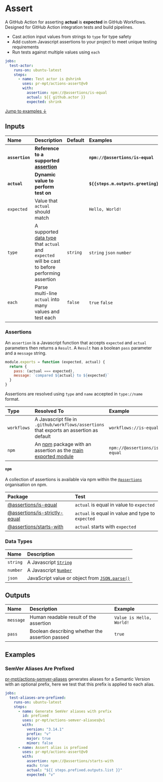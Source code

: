 # Assert

A GitHub Action for asserting **actual** is **expected** in GitHub Workflows.
Designed for GitHub Action integration tests and build pipelines.

* Cast action input values from strings to `type` for type safety
* Add custom Javascript assertions to your project to meet unique testing requirements
* Run tests against multiple values using `each`

```yaml
jobs:
  test-actor:
    runs-on: ubuntu-latest
    steps:
      - name: Test actor is @shrink
        uses: pr-mpt/actions-assert@v0
        with:
          assertion: npm://@assertions/is-equal
          actual: ${{ github.actor }}
          expected: shrink
```

[Jump to examples &darr;](#examples)

## Inputs

| Name | Description | Default | Examples |
| :--- | :---------- | :------ | :------- |
| **`assertion`** | **Reference to a supported [assertion](#assertions)** | | **`npm://@assertions/is-equal`** |
| **`actual`** | **Dynamic value to perform test on** | | **`${{steps.m.outputs.greeting}}`** |
| `expected` | Value that `actual` should match | | `Hello, World!` |
| `type` | A supported [data type](#data-types) that `actual` and `expected` will be cast to before performing assertion | `string` | `string` `json` `number` |
| `each` | Parse multi-line `actual` into many values and test each | `false` | `true` `false` |

### Assertions

An `assertion` is a Javascript function that accepts `expected` and `actual`
parameters then returns a `Result`. A `Result` has a boolean `pass` parameter
and a `message` string.

```javascript
module.exports = function (expected, actual) {
  return {
    pass: (actual === expected),
    message: `compared ${actual} to ${expected}`
  }
}
```

Assertions are resolved using `type` and `name` accepted in `type://name`
format.

| Type | Resolved To | Example |
| :--- | :---------- | :------ |
| `workflows` | A Javascript file in `.github/workflows/assertions` that exports an assertion as default | `workflows://is-equal` |
| `npm` | An [npm][npm] package with an assertion as the [main exported module][package.json/main] | `npm://@assertions/is-equal` |

#### `npm`

A collection of assertions is available via npm within the
[`@assertions`][npm/@assertions] organisation on npm.

| Package | Test |
| :------ | :---------- |
| [@assertions/is-equal] | `actual` is equal in value to `expected` |
| [@assertions/is-strictly-equal] | `actual` is equal in value and type to `expected` |
| [@assertions/starts-with] | `actual` starts with `expected` |

### Data Types

| Name | Description |
| :--- | :---------- |
| `string` | A Javascript [`String`][javascript/string] |
| `number` | A Javascript [`Number`][javascript/number] |
| `json` | JavaScript value or object from [`JSON.parse()`][javascript/json/parse] |

## Outputs

| Name | Description | Example |
| :--- | :---------- | :-------|
| `message` | Human readable result of the assertion | `Value is Hello, World!` |
| `pass` | Boolean describing whether the assertion passed | `true` |

## Examples

### SemVer Aliases Are Prefixed

[pr-mpt/actions-semver-aliases] generates aliases for a Semantic Version with an
optional prefix, here we test that this prefix is applied to each alias.

```yaml
jobs:
  test-aliases-are-prefixed:
    runs-on: ubuntu-latest
    steps:
      - name: Generate SemVer aliases with prefix
        id: prefixed
        uses: pr-mpt/actions-semver-aliases@v1
        with:
          version: "3.14.1"
          prefix: "v"
          major: true
          minor: false
      - name: Assert alias is prefixed
        uses: pr-mpt/actions-assert@v0
        with:
          assertion: npm://@assertions/starts-with
          each: true
          actual: "${{ steps.prefixed.outputs.list }}"
          expected: "v"
```

[javascript/string]: https://developer.mozilla.org/en-US/docs/Web/JavaScript/Reference/Global_Objects/String
[javascript/number]: https://developer.mozilla.org/en-US/docs/Web/JavaScript/Reference/Global_Objects/Number
[javascript/json/parse]: https://developer.mozilla.org/en-US/docs/Web/JavaScript/Reference/Global_Objects/JSON/parse
[pr-mpt/actions-semver-aliases]: https://github.com/pr-mpt/actions-semver-aliases
[npm]: https://npmjs.com
[package.json/main]: https://docs.npmjs.com/cli/v7/configuring-npm/package-json#main
[@assertions/is-equal]: https://npmjs.com/package/@assertions/is-equal
[@assertions/is-strictly-equal]: https://npmjs.com/package/@assertions/is-strictly-equal
[@assertions/starts-with]: https://npmjs.com/package/@assertions/starts-with
[npm/@assertions]: https://www.npmjs.com/org/assertions
